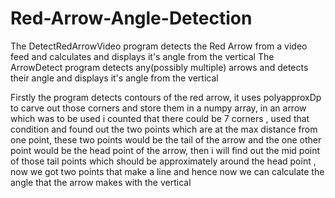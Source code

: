 # Red-Arrow-Angle-Detection
The DetectRedArrowVideo program detects the Red Arrow from a video feed and calculates and displays it's angle from the vertical
The ArrowDetect program detects any(possibly multiple) arrows and detects their angle and displays it's angle from the vertical

Firstly the program detects contours of the red arrow, it uses polyapproxDp to carve out those corners and store them in a numpy array, in an arrow which was to be used i counted that there could be 7 corners , used that condition and found out the two points which are at the max distance from one point, these two points would be the tail of the arrow and the one other point would be the head point of the arrow, then i will find out the mid point of those tail points which should be approximately around the head point , now we got two points that make a line and hence now we can calculate the angle that the arrow makes  with the vertical
